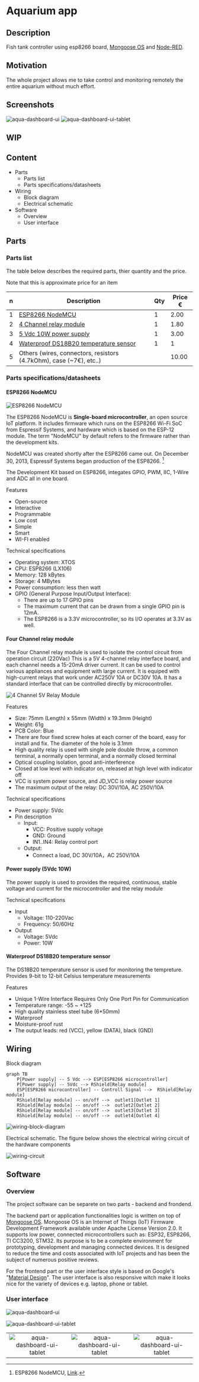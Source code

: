 # Aquarium app

## Description

Fish tank controller using esp8266 board, [Mongoose OS](https://mongoose-os.com/) and [Node-RED](https://nodered.org/).

## Motivation

The whole project allows me to take control and monitoring remotely the entire aquarium without much effort.

<!-- На аквариума трябва да се гледа като на малка екосистема, подчинена на практика на същите природни закони, както и естествените екосистеми. Но поради изключително малкия мащаб на аквариума като биотоп и относително високата гъстота на рибната популация, някои биохимични процеси могат да излязат извън контрол и да нарушат биотопния баланс на аквариума. В този случай собственика на аквариума трябва да се намеси, за да поддържа баланса, необходим както за рибите, така и за растенията.
Аква Системс ЕТ предлага на пазара конролер, който се сързва към основните компоненти на един аквариум. Продукта позволява потребителя да има контрол върху своят аквариум дори когато няма пряк достъп до него. Това би го улеснило по време на пътуване, отпуска или почивка. Продукта е лесно разпознаем на пазара със своята спецификация и пазарна цена. Не наличието на подобни продукти на пазара, прави аква контролера водеща алтернатива за потребителя.
Спецификацията на продукта го прави лесен за експлатация, а двата режима на наблюдение го прави сигурен дори по време на аварии. -->

## Screenshots

![aqua-dashboard-ui](docs/aqua-dashboard-ui-PC.PNG "Dashboard PC")
![aqua-dashboard-ui-tablet](docs/aqua-dashboard-ui-tablet.png "Dashboard Tablet")

## WIP

## Content

- Parts
  - Parts list
  - Parts specifications/datasheets
- Wiring
  - Block diagram
  - Electrical schematic
- Software
  - Overview
  - User interface

## Parts

### Parts list

The table below describes the required parts, thier quantity and the price.

Note that this is approximate price for an item

| n | Description  | Qty | Price €
| --- | --- | --- |--- |
| 1 | [ESP8266 NodeMCU](https://www.aliexpress.com/wholesale?catId=0&initiative_id=SB_20180902020830&SearchText=ESP8266+NodeMCU+V3+Lua) | 1 | 2.00 |
| 2 | [4 Channel relay module](https://www.aliexpress.com/item/TENSTAR-ROBOT-4-channel-relay-module-4-channel-relay-control-board-with-optocoupler-Relay-Output-4/32340914033.html?spm=a2g0s.9042311.0.0.27424c4dG4Srtl) | 1 | 1.80 |
| 3 | [5 Vdc 10W power supply](https://www.aliexpress.com/w/wholesale-5vdc-10w-power-supply.html?spm=2114.search0104.0.0.64f36277dlR7K4&site=glo&groupsort=1&SearchText=5vdc+10w+power+supply&SortType=price_asc&g=y&initiative_id=SC_20180902042248&needQuery=n) | 1 | 3.00 |
| 4 | [Waterproof DS18B20 temperature sensor](https://www.aliexpress.com/item/Direct-waterproof-DS18B20-digital-temperature-sensor-probe-a-large-number-of-original-spot/32675444739.html?spm=a2g0s.9042311.0.0.27424c4deelQyn) | 1 | 1 |
| 5 | Others (wires, connectors, resistors (4.7kOhm), case (~7€), etc..) |  | 10.00 |

### Parts specifications/datasheets

#### ESP8266 NodeMCU

![ESP8266 NodeMCU](/docs/ESP8266-NodeMCU-board.jpg "ESP8266 NodeMCU")

The ESP8266 NodeMCU is **Single-board microcontroller**, an open source IoT platform. It includes firmware which runs on the ESP8266 Wi-Fi SoC from Espressif Systems, and hardware which is based on the ESP-12 module. The term "NodeMCU" by default refers to the firmware rather than the development kits.

NodeMCU was created shortly after the ESP8266 came out. On December 30, 2013, Espressif Systems began production of the ESP8266. [^wiki-esp8266]

[^wiki-esp8266]: ESP8266 NodeMCU, [Link](https://en.wikipedia.org/wiki/NodeMCU).

The Development Kit based on ESP8266, integates GPIO, PWM, IIC, 1-Wire and ADC all in one board.

Features

- Open-source
- Interactive
- Programmable
- Low cost
- Simple
- Smart
- WI-FI enabled

Technical specifications

- Operating system: XTOS
- CPU: ESP8266 (LX106)
- Memory: 128 kBytes
- Storage: 4 MBytes
- Power consumption: less then watt
- GPIO (General Purpose Input/Output Interface):
  - There are up to 17 GPIO pins
  - The maximum current that can be drawn from a single GPIO pin is 12mA.
  - The ESP8266 is a 3.3V microcontroller, so its I/O operates at 3.3V as well.

#### Four Channel relay module

The Four Channel relay module is used to isolate the control circuit from operation circuit (220Vac)
This is a 5V 4-channel relay interface board, and each channel needs a 15-20mA driver current. It can be used to control various appliances and equipment with large current. It is equiped with high-current relays that work under AC250V 10A or DC30V 10A. It has a standard interface that can be controlled directly by microcontroller.

![4 Channel 5V Relay Module](/docs/relay-module-4channel-4vdc.jpg "4 Channel 5V Relay Module")

Features

- Size: 75mm (Length) x 55mm (Width) x 19.3mm (Height)
- Weight: 61g
- PCB Color: Blue
- There are four fixed screw holes at each corner of the board, easy for install and fix. The diameter of the hole is 3.1mm
- High quality relay is used with single pole double throw, a common terminal, a normally open terminal, and a normally closed terminal
- Optical coupling isolation, good anti-interference
- Closed at low level with indicator on, released at high level with indicator off
- VCC is system power source, and JD_VCC is relay power source
- The maximum output of the relay: DC 30V/10A, AC 250V/10A

Technical specifications

- Power supply: 5Vdc
- Pin description
  - Input:
    - VCC: Positive supply voltage
    - GND: Ground
    - IN1..IN4: Relay control port
  - Output:
    - Connect a load, DC 30V/10A，AC 250V/10A

#### Power supply (5Vdc 10W)

The power supply is used to provides the required, continuous, stable voltage and current for the microcontroller and the relay module

Technical specifications

- Input
  - Voltage: 110-220Vac
  - Frequency: 50/60Hz
- Output
  - Voltage: 5Vdc
  - Power: 10W

#### Waterproof DS18B20 temperature sensor

The DS18B20 temperature sensor is used for monitoring the tempreture. Provides 9-bit to 12-bit Celsius temperature measurements

Features

- Unique 1-Wire Interface Requires Only One Port Pin for Communication
- Temperature range: -55 ~ +125
- High quality stainless steel tube (6*50mm)
- Waterproof
- Moisture-proof rust
- The output leads: red (VCC), yellow (DATA), black (GND)

## Wiring

Block diagram

```mermaid
graph TB
    P[Power supply] -- 5 Vdc --> ESP[ESP8266 microcontroller]
    P[Power supply] -- 5Vdc --> RShield[Relay module]
    ESP[ESP8266 microcontroller] -- Controll Signal -->  RShield[Relay module]
    RShield[Relay module] -- on/off -->  outlet1[Outlet 1]
    RShield[Relay module] -- on/off -->  outlet2[Outlet 2]
    RShield[Relay module] -- on/off -->  outlet3[Outlet 3]
    RShield[Relay module] -- on/off -->  outlet4[Outlet 4]
```

![wiring-block-diagram](/docs/wiring-block-diagram.PNG "block-diagram")

Electrical schematic. The figure below shows the electrical wiring circuit of the hardware components

![wiring-circuit](/docs/wiring-circuit-v2.PNG "wiring circuit")

## Software

### Overview

<!-- TODO: add nodered -->
The project software can be separete on two parts - backend and frondend.

The backend part or application functionalities logic is written on top of [Mongoose OS](https://mongoose-os.com/). Mongoose OS is an Internet of Things (IoT) Firmware Development Framework available under Apache License Version 2.0. It supports low power, connected microcontrollers such as: ESP32, ESP8266, TI CC3200, STM32. Its purpose is to be a complete environment for prototyping, development and managing connected devices. It is designed to reduce the time and costs associated with IoT projects and has been the subject of numerous positive reviews.

For the frontend part or the user interface style is based on Google's "[Material Design](https://material.io/)". The user interface is also responsive witch make it looks nice for the variety of devices e.g. laptop, phone or tablet.

### User interface

![aqua-dashboard-ui](docs/aqua-dashboard-ui-PC.PNG "Dashboard PC")

![aqua-dashboard-ui-tablet](docs/aqua-dashboard-ui-tablet.png "Dashboard Tablet")

|   |   |   |
|:-:|:-:|:-:|
| ![aqua-dashboard-ui-tablet](docs/aqua-dashboard-ui-phone2.jpg "Dashboard phone")  | ![aqua-dashboard-ui-tablet](docs/aqua-dashboard-ui-phone3.jpg "Dashboard phone")  | ![aqua-dashboard-ui-tablet](docs/aqua-dashboard-ui-phone1.jpg "Dashboard phone")  |

<!-- ![aqua-dashboard-ui-tablet](docs/aqua-dashboard-ui-phone2.jpg "Dashboard phone")

![aqua-dashboard-ui-tablet](docs/aqua-dashboard-ui-phone3.jpg "Dashboard phone")

![aqua-dashboard-ui-tablet](docs/aqua-dashboard-ui-phone1.jpg "Dashboard phone") -->

<!--

TODOS

##### Setup nodered and the ui

##### Setup the device software

Code timee... mmm not really just deploy

configs you may want to change
nodered on port :1880
MQTT port server :1883
MQTT WS port :1884
Additional information
Device topics
subscribe
/aqua/controls/ - toggle outlets
Publish
/aqua/deviceInfo/ - every min device info
/aqua/temp/ - every 5 min temp from the sensor
/aqua/btn/ - each time when device btn is press

repo structure organization

First of all you will need a place where to deploy the project. I am using raspberry pi, but it can be whatever else.

/aquarium/temperature/interval/5min

```json
{
    "temperature" : 24,
}
```

/aquarium/temperature/interval/60min

```json
{
    "dht_temp" : 24,
}
```

/aquarium/info/
every 5 sec

``` json
{
  "app": "demo-js",
  "fw_version": "1.0",
  "fw_id": "20171229-091640/???",
  "mac": "2E3AE82F7F70",
  "arch": "esp8266",
  "uptime": 295,
  "ram_size": 52032,
  "ram_free": 34436,
  "ram_min_free": 25616,
  "fs_size": 233681,
  "fs_free": 104416,
  "wifi": {
    "sta_ip": "192.168.0.102",
    "ap_ip": "",
    "status": "got ip",
    "ssid": "TP-LINK_44AC"
  }
```

https://github.com/mongoose-os-apps/example-arduino-onewire-js

https://startingelectronics.org/articles/arduino/switch-and-web-page-button-LED-control/

mongoose-os-libs
https://github.com/mongoose-os-libs

mos --port mqtt://192.168.0.200:1883/esp8266_2F7F70 call GPIO.Write '{"pin": 16, "value": 1}'

-->